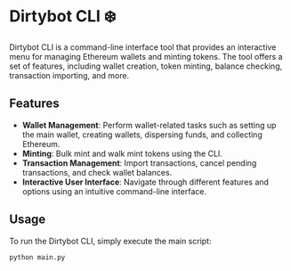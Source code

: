 # Dirtybot CLI :snowflake:

Dirtybot CLI is a command-line interface tool that provides an interactive menu for managing Ethereum wallets and minting tokens. The tool offers a set of features, including wallet creation, token minting, balance checking, transaction importing, and more.

## Features

- **Wallet Management**: Perform wallet-related tasks such as setting up the main wallet, creating wallets, dispersing funds, and collecting Ethereum.
- **Minting**: Bulk mint and walk mint tokens using the CLI.
- **Transaction Management**: Import transactions, cancel pending transactions, and check wallet balances.
- **Interactive User Interface**: Navigate through different features and options using an intuitive command-line interface.

## Usage

To run the Dirtybot CLI, simply execute the main script:

```bash
python main.py
